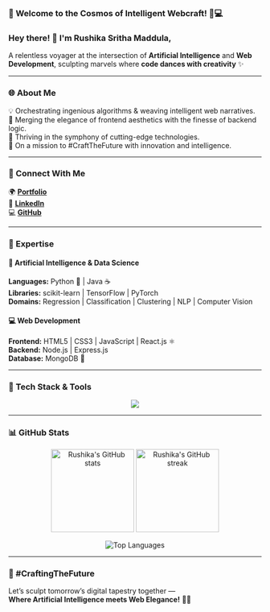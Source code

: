### 🌌 Welcome to the Cosmos of Intelligent Webcraft! 🚀💻

### Hey there! 👋 I'm **Rushika Sritha Maddula**,  
A relentless voyager at the intersection of **Artificial Intelligence** and **Web Development**, sculpting marvels where **code dances with creativity** ✨

---

### 🌐 About Me
💡 Orchestrating ingenious algorithms & weaving intelligent web narratives.  
🚀 Merging the elegance of frontend aesthetics with the finesse of backend logic.  
🌟 Thriving in the symphony of cutting-edge technologies.  
🎯 On a mission to #CraftTheFuture with innovation and intelligence.

---

### 🔗 Connect With Me
🌍 [**Portfolio**](https://rushikasrithamaddula11.github.io/portfolio/)  
💼 [**LinkedIn**](https://www.linkedin.com/in/rushika-sritha-maddula-340924286/)  
💻 [**GitHub**](https://github.com/rushikasrithamaddula11)

---

### 🧠 Expertise

#### 🤖 Artificial Intelligence & Data Science
**Languages:** Python 🐍 | Java ☕  
**Libraries:** scikit-learn | TensorFlow | PyTorch  
**Domains:** Regression | Classification | Clustering | NLP | Computer Vision  

#### 💻 Web Development
**Frontend:** HTML5 | CSS3 | JavaScript | React.js ⚛️  
**Backend:** Node.js | Express.js  
**Database:** MongoDB 🍃  

---

### 🧰 Tech Stack & Tools

<p align="center">
  <img src="https://skillicons.dev/icons?i=python,java,tensorflow,pytorch,html,css,js,react,nodejs,express,mongodb,git,github,vscode,figma&perline=8" />
</p>

---

### 📊 GitHub Stats

<p align="center">
  <img src="https://github-readme-stats.vercel.app/api?username=rushikasrithamaddula11&show_icons=true&theme=tokyonight" alt="Rushika's GitHub stats" height="165" />
  <img src="https://github-readme-streak-stats.herokuapp.com/?user=rushikasrithamaddula11&theme=tokyonight" alt="Rushika's GitHub streak" height="165" />
</p>

<p align="center">
  <img src="https://github-readme-stats.vercel.app/api/top-langs/?username=rushikasrithamaddula11&layout=compact&theme=tokyonight" alt="Top Languages" />
</p>

---

### 🎨 #CraftingTheFuture  
Let’s sculpt tomorrow’s digital tapestry together —  
**Where Artificial Intelligence meets Web Elegance!** 🚀✨


